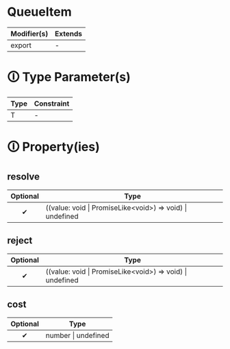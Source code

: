 # QueueItem

| Modifier(s)                            | Extends                                    |
|----------------------------------------|--------------------------------------------|
| export | - |

# &#128712; Type Parameter(s)

| Type | Constraint |
| ---- | ---------- |
| T    | -          |

# &#128712; Property(ies)

## resolve

| Optional                           | Type                         |
|:----------------------------------:|------------------------------|
| ✔ | ((value: void &#124; PromiseLike&lt;void&gt;) =&gt; void) &#124; undefined |

## reject

| Optional                           | Type                         |
|:----------------------------------:|------------------------------|
| ✔ | ((value: void &#124; PromiseLike&lt;void&gt;) =&gt; void) &#124; undefined |

## cost

| Optional                           | Type                         |
|:----------------------------------:|------------------------------|
| ✔ | number &#124; undefined |